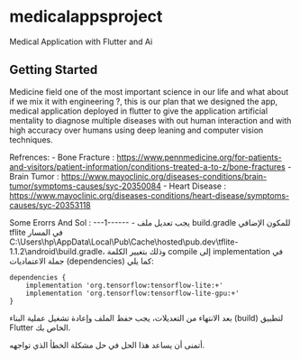 # medicalappsproject

Medical Application with Flutter and Ai

## Getting Started

Medicine field one of the most important science in our life and what about if we mix it with engineering ?, this is our plan that we designed the app, medical application deployed in flutter to give the application artificial mentality to diagnose multiple diseases with out human interaction and with high accuracy over humans using deep leaning and computer vision techniques.

Refrences:
    - Bone Fracture : https://www.pennmedicine.org/for-patients-and-visitors/patient-information/conditions-treated-a-to-z/bone-fractures
    - Brain Tumor : https://www.mayoclinic.org/diseases-conditions/brain-tumor/symptoms-causes/syc-20350084
    - Heart Disease : https://www.mayoclinic.org/diseases-conditions/heart-disease/symptoms-causes/syc-20353118






Some Erorrs And Sol :
    ---1------
    - يجب تعديل ملف build.gradle للمكون الإضافي tflite في المسار C:\Users\hp\AppData\Local\Pub\Cache\hosted\pub.dev\tflite-1.1.2\android\build.gradle، وذلك بتغيير الكلمة compile إلى implementation في جملة الاعتماديات (dependencies) كما يلي:

```
dependencies {
    implementation 'org.tensorflow:tensorflow-lite:+'
    implementation 'org.tensorflow:tensorflow-lite-gpu:+'
}
```

بعد الانتهاء من التعديلات، يجب حفظ الملف وإعادة تشغيل عملية البناء (build) لتطبيق Flutter الخاص بك.

أتمنى أن يساعد هذا الحل في حل مشكلة الخطأ الذي تواجهه.
